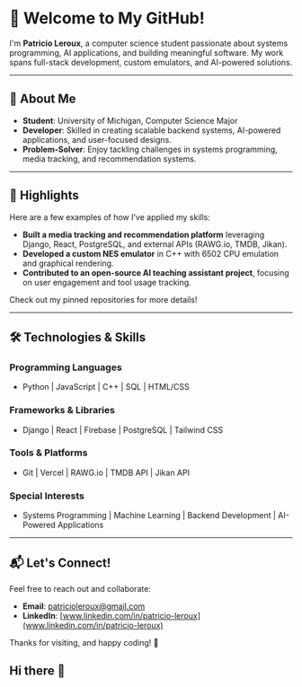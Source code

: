 # 👋 Welcome to My GitHub!

I'm **Patricio Leroux**, a computer science student passionate about systems programming, AI applications, and building meaningful software. My work spans full-stack development, custom emulators, and AI-powered solutions.

---

## 🌟 About Me

- **Student**: University of Michigan, Computer Science Major
- **Developer**: Skilled in creating scalable backend systems, AI-powered applications, and user-focused designs.
- **Problem-Solver**: Enjoy tackling challenges in systems programming, media tracking, and recommendation systems.

---

## 🚀 Highlights

Here are a few examples of how I’ve applied my skills:

- **Built a media tracking and recommendation platform** leveraging Django, React, PostgreSQL, and external APIs (RAWG.io, TMDB, Jikan).
- **Developed a custom NES emulator** in C++ with 6502 CPU emulation and graphical rendering.
- **Contributed to an open-source AI teaching assistant project**, focusing on user engagement and tool usage tracking.

Check out my pinned repositories for more details!

---

## 🛠️ Technologies & Skills

### **Programming Languages**
- Python | JavaScript | C++ | SQL | HTML/CSS

### **Frameworks & Libraries**
- Django | React | Firebase | PostgreSQL | Tailwind CSS

### **Tools & Platforms**
- Git | Vercel | RAWG.io | TMDB API | Jikan API

### **Special Interests**
- Systems Programming | Machine Learning | Backend Development | AI-Powered Applications

---

## 📬 Let's Connect!

Feel free to reach out and collaborate:
- **Email**: [patricioleroux@gmail.com](mailto:patricioleroux@gmail.com)
- **LinkedIn**: [www.linkedin.com/in/patricio-leroux](www.linkedin.com/in/patricio-leroux)

Thanks for visiting, and happy coding! 🚀
## Hi there 👋

<!--
**pleroux64/pleroux64** is a ✨ _special_ ✨ repository because its `README.md` (this file) appears on your GitHub profile.

Here are some ideas to get you started:

- 🔭 I’m currently working on ...
- 🌱 I’m currently learning ...
- 👯 I’m looking to collaborate on ...
- 🤔 I’m looking for help with ...
- 💬 Ask me about ...
- 📫 How to reach me: ...
- 😄 Pronouns: ...
- ⚡ Fun fact: ...
-->
